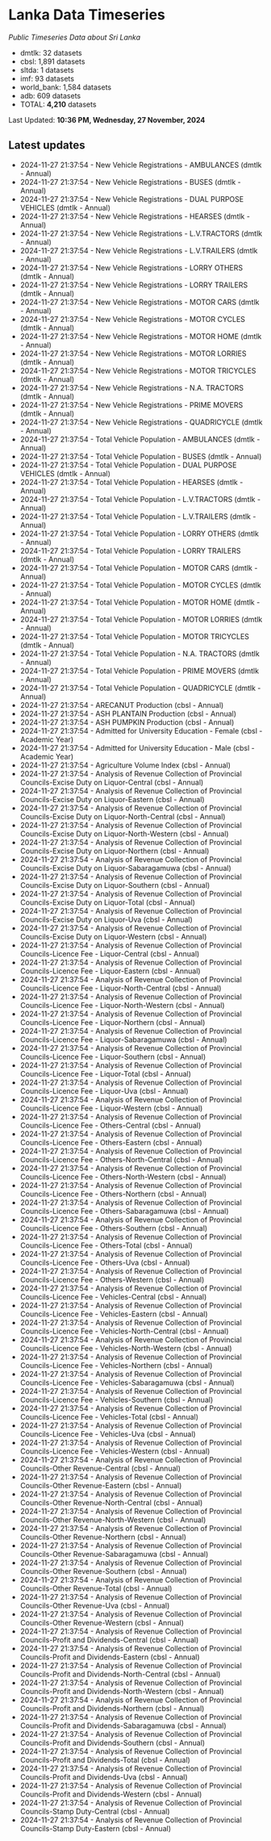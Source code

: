 # Lanka Data Timeseries
*Public Timeseries Data about Sri Lanka*

* dmtlk: 32 datasets
* cbsl: 1,891 datasets
* sltda: 1 datasets
* imf: 93 datasets
* world_bank: 1,584 datasets
* adb: 609 datasets
* TOTAL: **4,210** datasets

Last Updated: **10:36 PM, Wednesday, 27 November, 2024**

## Latest updates

* 2024-11-27 21:37:54 - New Vehicle Registrations - AMBULANCES (dmtlk - Annual)
* 2024-11-27 21:37:54 - New Vehicle Registrations - BUSES (dmtlk - Annual)
* 2024-11-27 21:37:54 - New Vehicle Registrations - DUAL PURPOSE VEHICLES (dmtlk - Annual)
* 2024-11-27 21:37:54 - New Vehicle Registrations - HEARSES (dmtlk - Annual)
* 2024-11-27 21:37:54 - New Vehicle Registrations - L.V.TRACTORS (dmtlk - Annual)
* 2024-11-27 21:37:54 - New Vehicle Registrations - L.V.TRAILERS (dmtlk - Annual)
* 2024-11-27 21:37:54 - New Vehicle Registrations - LORRY OTHERS (dmtlk - Annual)
* 2024-11-27 21:37:54 - New Vehicle Registrations - LORRY TRAILERS (dmtlk - Annual)
* 2024-11-27 21:37:54 - New Vehicle Registrations - MOTOR CARS (dmtlk - Annual)
* 2024-11-27 21:37:54 - New Vehicle Registrations - MOTOR CYCLES (dmtlk - Annual)
* 2024-11-27 21:37:54 - New Vehicle Registrations - MOTOR HOME (dmtlk - Annual)
* 2024-11-27 21:37:54 - New Vehicle Registrations - MOTOR LORRIES (dmtlk - Annual)
* 2024-11-27 21:37:54 - New Vehicle Registrations - MOTOR TRICYCLES (dmtlk - Annual)
* 2024-11-27 21:37:54 - New Vehicle Registrations - N.A. TRACTORS (dmtlk - Annual)
* 2024-11-27 21:37:54 - New Vehicle Registrations - PRIME MOVERS (dmtlk - Annual)
* 2024-11-27 21:37:54 - New Vehicle Registrations - QUADRICYCLE (dmtlk - Annual)
* 2024-11-27 21:37:54 - Total Vehicle Population - AMBULANCES (dmtlk - Annual)
* 2024-11-27 21:37:54 - Total Vehicle Population - BUSES (dmtlk - Annual)
* 2024-11-27 21:37:54 - Total Vehicle Population - DUAL PURPOSE VEHICLES (dmtlk - Annual)
* 2024-11-27 21:37:54 - Total Vehicle Population - HEARSES (dmtlk - Annual)
* 2024-11-27 21:37:54 - Total Vehicle Population - L.V.TRACTORS (dmtlk - Annual)
* 2024-11-27 21:37:54 - Total Vehicle Population - L.V.TRAILERS (dmtlk - Annual)
* 2024-11-27 21:37:54 - Total Vehicle Population - LORRY OTHERS (dmtlk - Annual)
* 2024-11-27 21:37:54 - Total Vehicle Population - LORRY TRAILERS (dmtlk - Annual)
* 2024-11-27 21:37:54 - Total Vehicle Population - MOTOR CARS (dmtlk - Annual)
* 2024-11-27 21:37:54 - Total Vehicle Population - MOTOR CYCLES (dmtlk - Annual)
* 2024-11-27 21:37:54 - Total Vehicle Population - MOTOR HOME (dmtlk - Annual)
* 2024-11-27 21:37:54 - Total Vehicle Population - MOTOR LORRIES (dmtlk - Annual)
* 2024-11-27 21:37:54 - Total Vehicle Population - MOTOR TRICYCLES (dmtlk - Annual)
* 2024-11-27 21:37:54 - Total Vehicle Population - N.A. TRACTORS (dmtlk - Annual)
* 2024-11-27 21:37:54 - Total Vehicle Population - PRIME MOVERS (dmtlk - Annual)
* 2024-11-27 21:37:54 - Total Vehicle Population - QUADRICYCLE (dmtlk - Annual)
* 2024-11-27 21:37:54 - ARECANUT Production (cbsl - Annual)
* 2024-11-27 21:37:54 - ASH PLANTAIN Production (cbsl - Annual)
* 2024-11-27 21:37:54 - ASH PUMPKIN Production (cbsl - Annual)
* 2024-11-27 21:37:54 - Admitted for University Education - Female (cbsl - Academic Year)
* 2024-11-27 21:37:54 - Admitted for University Education - Male (cbsl - Academic Year)
* 2024-11-27 21:37:54 - Agriculture Volume Index (cbsl - Annual)
* 2024-11-27 21:37:54 - Analysis of Revenue Collection of Provincial Councils-Excise Duty on Liquor-Central (cbsl - Annual)
* 2024-11-27 21:37:54 - Analysis of Revenue Collection of Provincial Councils-Excise Duty on Liquor-Eastern (cbsl - Annual)
* 2024-11-27 21:37:54 - Analysis of Revenue Collection of Provincial Councils-Excise Duty on Liquor-North-Central (cbsl - Annual)
* 2024-11-27 21:37:54 - Analysis of Revenue Collection of Provincial Councils-Excise Duty on Liquor-North-Western (cbsl - Annual)
* 2024-11-27 21:37:54 - Analysis of Revenue Collection of Provincial Councils-Excise Duty on Liquor-Northern (cbsl - Annual)
* 2024-11-27 21:37:54 - Analysis of Revenue Collection of Provincial Councils-Excise Duty on Liquor-Sabaragamuwa (cbsl - Annual)
* 2024-11-27 21:37:54 - Analysis of Revenue Collection of Provincial Councils-Excise Duty on Liquor-Southern (cbsl - Annual)
* 2024-11-27 21:37:54 - Analysis of Revenue Collection of Provincial Councils-Excise Duty on Liquor-Total (cbsl - Annual)
* 2024-11-27 21:37:54 - Analysis of Revenue Collection of Provincial Councils-Excise Duty on Liquor-Uva (cbsl - Annual)
* 2024-11-27 21:37:54 - Analysis of Revenue Collection of Provincial Councils-Excise Duty on Liquor-Western (cbsl - Annual)
* 2024-11-27 21:37:54 - Analysis of Revenue Collection of Provincial Councils-Licence Fee - Liquor-Central (cbsl - Annual)
* 2024-11-27 21:37:54 - Analysis of Revenue Collection of Provincial Councils-Licence Fee - Liquor-Eastern (cbsl - Annual)
* 2024-11-27 21:37:54 - Analysis of Revenue Collection of Provincial Councils-Licence Fee - Liquor-North-Central (cbsl - Annual)
* 2024-11-27 21:37:54 - Analysis of Revenue Collection of Provincial Councils-Licence Fee - Liquor-North-Western (cbsl - Annual)
* 2024-11-27 21:37:54 - Analysis of Revenue Collection of Provincial Councils-Licence Fee - Liquor-Northern (cbsl - Annual)
* 2024-11-27 21:37:54 - Analysis of Revenue Collection of Provincial Councils-Licence Fee - Liquor-Sabaragamuwa (cbsl - Annual)
* 2024-11-27 21:37:54 - Analysis of Revenue Collection of Provincial Councils-Licence Fee - Liquor-Southern (cbsl - Annual)
* 2024-11-27 21:37:54 - Analysis of Revenue Collection of Provincial Councils-Licence Fee - Liquor-Total (cbsl - Annual)
* 2024-11-27 21:37:54 - Analysis of Revenue Collection of Provincial Councils-Licence Fee - Liquor-Uva (cbsl - Annual)
* 2024-11-27 21:37:54 - Analysis of Revenue Collection of Provincial Councils-Licence Fee - Liquor-Western (cbsl - Annual)
* 2024-11-27 21:37:54 - Analysis of Revenue Collection of Provincial Councils-Licence Fee - Others-Central (cbsl - Annual)
* 2024-11-27 21:37:54 - Analysis of Revenue Collection of Provincial Councils-Licence Fee - Others-Eastern (cbsl - Annual)
* 2024-11-27 21:37:54 - Analysis of Revenue Collection of Provincial Councils-Licence Fee - Others-North-Central (cbsl - Annual)
* 2024-11-27 21:37:54 - Analysis of Revenue Collection of Provincial Councils-Licence Fee - Others-North-Western (cbsl - Annual)
* 2024-11-27 21:37:54 - Analysis of Revenue Collection of Provincial Councils-Licence Fee - Others-Northern (cbsl - Annual)
* 2024-11-27 21:37:54 - Analysis of Revenue Collection of Provincial Councils-Licence Fee - Others-Sabaragamuwa (cbsl - Annual)
* 2024-11-27 21:37:54 - Analysis of Revenue Collection of Provincial Councils-Licence Fee - Others-Southern (cbsl - Annual)
* 2024-11-27 21:37:54 - Analysis of Revenue Collection of Provincial Councils-Licence Fee - Others-Total (cbsl - Annual)
* 2024-11-27 21:37:54 - Analysis of Revenue Collection of Provincial Councils-Licence Fee - Others-Uva (cbsl - Annual)
* 2024-11-27 21:37:54 - Analysis of Revenue Collection of Provincial Councils-Licence Fee - Others-Western (cbsl - Annual)
* 2024-11-27 21:37:54 - Analysis of Revenue Collection of Provincial Councils-Licence Fee - Vehicles-Central (cbsl - Annual)
* 2024-11-27 21:37:54 - Analysis of Revenue Collection of Provincial Councils-Licence Fee - Vehicles-Eastern (cbsl - Annual)
* 2024-11-27 21:37:54 - Analysis of Revenue Collection of Provincial Councils-Licence Fee - Vehicles-North-Central (cbsl - Annual)
* 2024-11-27 21:37:54 - Analysis of Revenue Collection of Provincial Councils-Licence Fee - Vehicles-North-Western (cbsl - Annual)
* 2024-11-27 21:37:54 - Analysis of Revenue Collection of Provincial Councils-Licence Fee - Vehicles-Northern (cbsl - Annual)
* 2024-11-27 21:37:54 - Analysis of Revenue Collection of Provincial Councils-Licence Fee - Vehicles-Sabaragamuwa (cbsl - Annual)
* 2024-11-27 21:37:54 - Analysis of Revenue Collection of Provincial Councils-Licence Fee - Vehicles-Southern (cbsl - Annual)
* 2024-11-27 21:37:54 - Analysis of Revenue Collection of Provincial Councils-Licence Fee - Vehicles-Total (cbsl - Annual)
* 2024-11-27 21:37:54 - Analysis of Revenue Collection of Provincial Councils-Licence Fee - Vehicles-Uva (cbsl - Annual)
* 2024-11-27 21:37:54 - Analysis of Revenue Collection of Provincial Councils-Licence Fee - Vehicles-Western (cbsl - Annual)
* 2024-11-27 21:37:54 - Analysis of Revenue Collection of Provincial Councils-Other Revenue-Central (cbsl - Annual)
* 2024-11-27 21:37:54 - Analysis of Revenue Collection of Provincial Councils-Other Revenue-Eastern (cbsl - Annual)
* 2024-11-27 21:37:54 - Analysis of Revenue Collection of Provincial Councils-Other Revenue-North-Central (cbsl - Annual)
* 2024-11-27 21:37:54 - Analysis of Revenue Collection of Provincial Councils-Other Revenue-North-Western (cbsl - Annual)
* 2024-11-27 21:37:54 - Analysis of Revenue Collection of Provincial Councils-Other Revenue-Northern (cbsl - Annual)
* 2024-11-27 21:37:54 - Analysis of Revenue Collection of Provincial Councils-Other Revenue-Sabaragamuwa (cbsl - Annual)
* 2024-11-27 21:37:54 - Analysis of Revenue Collection of Provincial Councils-Other Revenue-Southern (cbsl - Annual)
* 2024-11-27 21:37:54 - Analysis of Revenue Collection of Provincial Councils-Other Revenue-Total (cbsl - Annual)
* 2024-11-27 21:37:54 - Analysis of Revenue Collection of Provincial Councils-Other Revenue-Uva (cbsl - Annual)
* 2024-11-27 21:37:54 - Analysis of Revenue Collection of Provincial Councils-Other Revenue-Western (cbsl - Annual)
* 2024-11-27 21:37:54 - Analysis of Revenue Collection of Provincial Councils-Profit and Dividends-Central (cbsl - Annual)
* 2024-11-27 21:37:54 - Analysis of Revenue Collection of Provincial Councils-Profit and Dividends-Eastern (cbsl - Annual)
* 2024-11-27 21:37:54 - Analysis of Revenue Collection of Provincial Councils-Profit and Dividends-North-Central (cbsl - Annual)
* 2024-11-27 21:37:54 - Analysis of Revenue Collection of Provincial Councils-Profit and Dividends-North-Western (cbsl - Annual)
* 2024-11-27 21:37:54 - Analysis of Revenue Collection of Provincial Councils-Profit and Dividends-Northern (cbsl - Annual)
* 2024-11-27 21:37:54 - Analysis of Revenue Collection of Provincial Councils-Profit and Dividends-Sabaragamuwa (cbsl - Annual)
* 2024-11-27 21:37:54 - Analysis of Revenue Collection of Provincial Councils-Profit and Dividends-Southern (cbsl - Annual)
* 2024-11-27 21:37:54 - Analysis of Revenue Collection of Provincial Councils-Profit and Dividends-Total (cbsl - Annual)
* 2024-11-27 21:37:54 - Analysis of Revenue Collection of Provincial Councils-Profit and Dividends-Uva (cbsl - Annual)
* 2024-11-27 21:37:54 - Analysis of Revenue Collection of Provincial Councils-Profit and Dividends-Western (cbsl - Annual)
* 2024-11-27 21:37:54 - Analysis of Revenue Collection of Provincial Councils-Stamp Duty-Central (cbsl - Annual)
* 2024-11-27 21:37:54 - Analysis of Revenue Collection of Provincial Councils-Stamp Duty-Eastern (cbsl - Annual)